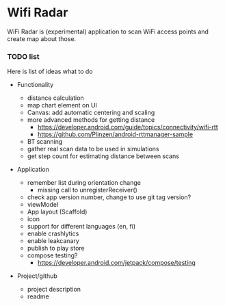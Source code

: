 # Wifi Radar

WiFi Radar is (experimental) application to scan WiFi access points and create map about those.

### TODO list

Here is list of ideas what to do

- Functionality
  - distance calculation
  + map chart element on UI
  - Canvas: add automatic centering and scaling
  - more advanced methods for getting distance
    - https://developer.android.com/guide/topics/connectivity/wifi-rtt
    - https://github.com/Plinzen/android-rttmanager-sample
  - BT scanning
  - gather real scan data to be used in simulations
  - get step count for estimating distance between scans

- Application
  - remember list during orientation change
    - missing call to unregisterReceiver()
  - check app version number, change to use git tag version?
  - viewModel
  - App layout (Scaffold)
  - icon
  - support for different languages (en, fi)
  - enable crashlytics
  - enable leakcanary
  - publish to play store
  - compose testing?
    - https://developer.android.com/jetpack/compose/testing

- Project/github
  - project description
  - readme
